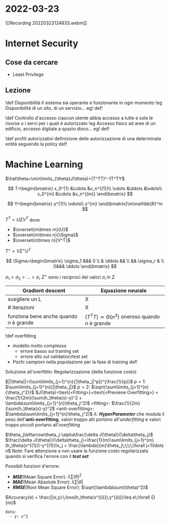 # 2022-03-23
![[Recording 20220323124833.webm]]
# Internet Security
## Cose da cercare
- Least Privilege
## Lezione
!def Disponibilità
Il sistema sia operante e funzionante in ogni momento
!eg
Disponibilità di un sito, di un servizio...
eg!
def!

!def Controllo d'accesso
ciascun utente abbia accesso a tutte e sole le risorse o i servi per i quali è autorizzato
!eg
Accesso fisico ad aree di un edificio, accesso digitale a spazio disco...
eg!
def!

!def profili autorizzativi
definizione delle autorizzazione di una determinata entità seguendo la policy
def!
# Machine Learning
$\hat\theta=\min\limits_{\theta}J(\theta)=(T^TT)^-1T^TY$

$$
T=\begin{bmatrix}
x_0^{1} &\cdots &x_n^{(1)}\\
\vdots  &\ddots &\vdots\\
x_0^{m} &\cdots &x_n^{(m)}
\end{bmatrix}
$$

$$
Y=\begin{bmatrix}
y^{1}\\
\vdots\\
y^{m}
\end{bmatrix}\in\mathbb{R}^m
$$

$T^T=U\Sigma V^T$
dove

- $\overset{m\times m}{U}$
- $\overset{m\times n}{\Sigma}$
- $\overset{n\times n}{V^T}$

$T^+=V\Sigma^+U^T$

$$
\Sigma=\begin{bmatrix}
\sigma_1 &&& 0 \\
& \ddots && \\
&& \sigma_r & \\
0&&& \ddots
\end{bmatrix}
$$

$\sigma_1>\sigma_2>\ldots>\sigma_r$
$\Sigma^+$ sono i reciproci dei valori $\sigma_i$ in $\Sigma$

| Gradient descent                        | Equazione neurale                                     |
| --------------------------------------- | ----------------------------------------------------- |
| scegliere un L                          | X                                                     |
| # iterazioni                            | X                                                     |
| funziona bene anche quando $n$ è grande | $(T^TT)\simeq\Theta(n^3)$ oneroso quando $n$ è grande |

!def overfitting
- modello molto complesso
	- errore basso sul training set
	- errore alto sul validation/test set
- Pochi campioni nella popolazione per la fase di training
def!

Soluzione all'overfittin: Regolarizzazione (della funzione costo)

$||\theta||=(\sum\limits_{j=1}^{n}{|\theta_j|^p})^{\frac{1}{p}}$
$p=1$: $\sum\limits_{j=1}^{n}{|\theta_j|}$
$p=2$: $\sqrt{\sum\limits_{j=1}^{n}{\theta_j^2}}$
$J(\theta)=\text{<Fitting>}+\text{<Previene Overfitting>} = \frac{1}{2m}(\sum(h_\theta(x)-y)^2 + \lambda\sum\limits_{j=1}^{n}\theta_j^2)$
$\text{<fitting>}$: $\frac{1}{2m}(\sum(h_\theta(x)-y)^2$
$\text{<anti-overfitting>}$: $\lambda\sum\limits_{j=1}^{n}\theta_j^2)$
$\lambda$: ***HyperParameter*** che modula il peso dell'**anti-overfitting**, valori troppo alti portono all'*underfitting* e valori troppo piccoli portano all'*overfitting*

$\theta_j\leftarrow\theta_j-\alpha\frac{\delta J(\theta)}{\delta\theta_j}$
$\frac{\delta J(\theta)}{\delta\theta_j}=\frac{1}{m}\sum\limits_{j=1}^{m}(h_\theta(x^{(1)})-y^{(1)})x_j + \frac{\lambda}{m}\theta_j\;\;\;\;\forall j=1\ldots n$
Note:
Fare attenzione a non usare la funzione costo regolarizzata quando si verifica l'errore con il ***test set***

Possibili funzioni d'errore:
- ***MSE***(Mean Square Error): $\lambda\sum(\theta)^2$
- ***MAE***(Mean Absolute Error): $\lambda\sum|\theta|$
- ***RMSE***(Root Mean Square Error): $\sqrt{\lambda\sum(\theta)^2}$

$Accuracy(e) = \frac{|(x,y):\;loss(h_\theta(x^{(i)}),y^{(i)})\leq e\;\forall i|}{m}$


```plotly
data:
  - y: x^2
```
